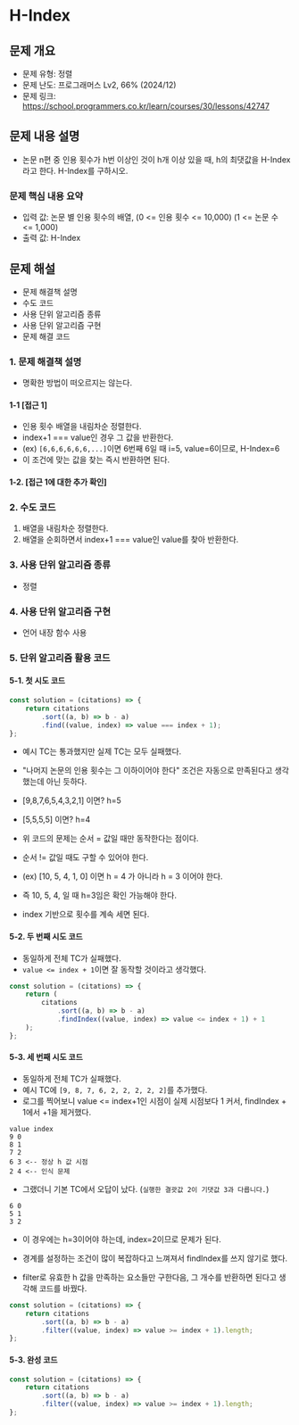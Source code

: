# H-Index

## 문제 개요

-   문제 유형: 정렬
-   문제 난도: 프로그래머스 Lv2, 66% (2024/12)
-   문제 링크: https://school.programmers.co.kr/learn/courses/30/lessons/42747

## 문제 내용 설명

-   논문 n편 중 인용 횟수가 h번 이상인 것이 h개 이상 있을 때, h의 최댓값을 H-Index라고 한다. H-Index를 구하시오.

### 문제 핵심 내용 요약

-   입력 값: 논문 별 인용 횟수의 배열, (0 <= 인용 횟수 <= 10,000) (1 <= 논문 수 <= 1,000)
-   출력 값: H-Index

## 문제 해설

-   문제 해결책 설명
-   수도 코드
-   사용 단위 알고리즘 종류
-   사용 단위 알고리즘 구현
-   문제 해결 코드

### 1. 문제 해결책 설명

-   명확한 방법이 떠오르지는 않는다.

#### 1-1 [접근 1]

-   인용 횟수 배열을 내림차순 정렬한다.
-   index+1 === value인 경우 그 값을 반환한다.
-   (ex) `[6,6,6,6,6,6,...]`이면 6번째 6일 때 i=5, value=6이므로, H-Index=6
-   이 조건에 맞는 값을 찾는 즉시 반환하면 된다.

#### 1-2. [접근 1에 대한 추가 확인]

### 2. 수도 코드

1. 배열을 내림차순 정렬한다.
2. 배열을 순회하면서 index+1 === value인 value를 찾아 반환한다.

### 3. 사용 단위 알고리즘 종류

-   정렬

### 4. 사용 단위 알고리즘 구현

-   언어 내장 함수 사용

### 5. 단위 알고리즘 활용 코드

#### 5-1. 첫 시도 코드

```js
const solution = (citations) => {
    return citations
        .sort((a, b) => b - a)
        .find((value, index) => value === index + 1);
};
```

-   예시 TC는 통과했지만 실제 TC는 모두 실패했다.

-   "나머지 논문의 인용 횟수는 그 이하이어야 한다" 조건은 자동으로 만족된다고 생각했는데 아닌 듯하다.
-   [9,8,7,6,5,4,3,2,1] 이면? h=5
-   [5,5,5,5] 이면? h=4
-   위 코드의 문제는 순서 = 값일 때만 동작한다는 점이다.
-   순서 != 값일 때도 구할 수 있어야 한다.
-   (ex) [10, 5, 4, 1, 0] 이면 h = 4 가 아니라 h = 3 이어야 한다.
-   즉 10, 5, 4, 일 때 h=3임은 확인 가능해야 한다.
-   index 기반으로 횟수를 계속 세면 된다.

#### 5-2. 두 번째 시도 코드

-   동일하게 전체 TC가 실패했다.
-   `value <= index + 1`이면 잘 동작할 것이라고 생각했다.

```js
const solution = (citations) => {
    return (
        citations
            .sort((a, b) => b - a)
            .findIndex((value, index) => value <= index + 1) + 1
    );
};
```

#### 5-3. 세 번째 시도 코드

-   동일하게 전체 TC가 실패했다.
-   예시 TC에 `[9, 8, 7, 6, 2, 2, 2, 2, 2]`를 추가했다.
-   로그를 찍어보니 value <= index+1인 시점이 실제 시점보다 1 커서, findIndex + 1에서 +1을 제거했다.

```text
value index
9 0
8 1
7 2
6 3 <-- 정상 h 값 시점
2 4 <-- 인식 문제
```

-   그랬더니 기본 TC에서 오답이 났다. (`실행한 결괏값 2이 기댓값 3과 다릅니다.`)

```text
6 0
5 1
3 2
```

-   이 경우에는 h=3이어야 하는데, index=2이므로 문제가 된다.

-   경계를 설정하는 조건이 많이 복잡하다고 느껴져서 findIndex를 쓰지 않기로 했다.
-   filter로 유효한 h 값을 만족하는 요소들만 구한다음, 그 개수를 반환하면 된다고 생각해 코드를 바꿨다.

```js
const solution = (citations) => {
    return citations
        .sort((a, b) => b - a)
        .filter((value, index) => value >= index + 1).length;
};
```

#### 5-3. 완성 코드

```js
const solution = (citations) => {
    return citations
        .sort((a, b) => b - a)
        .filter((value, index) => value >= index + 1).length;
};
```

